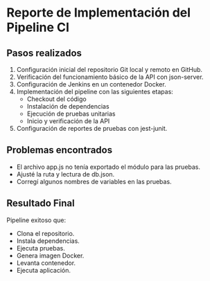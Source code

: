 # Reporte de Implementación del Pipeline CI

## Pasos realizados

1. Configuración inicial del repositorio Git local y remoto en GitHub.
2. Verificación del funcionamiento básico de la API con json-server.
3. Configuración de Jenkins en un contenedor Docker.
4. Implementación del pipeline con las siguientes etapas:
   - Checkout del código
   - Instalación de dependencias
   - Ejecución de pruebas unitarias
   - Inicio y verificación de la API
5. Configuración de reportes de pruebas con jest-junit.

## Problemas encontrados

- El archivo app.js no tenía exportado el módulo para las pruebas.
- Ajusté la ruta y lectura de db.json.
- Corregí algunos nombres de variables en las pruebas.

## Resultado Final

Pipeline exitoso que:
- Clona el repositorio.
- Instala dependencias.
- Ejecuta pruebas.
- Genera imagen Docker.
- Levanta contenedor.
- Ejecuta aplicación.
